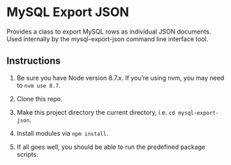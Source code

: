 # MySQL Export JSON

Provides a class to export MySQL rows as individual JSON documents. Used internally by the mysql-export-json command line interface tool.


## Instructions

1. Be sure you have Node version 8.7.x. If you’re using nvm, you may need to `nvm use 8.7`.

2. Clone this repo.

3. Make this project directory the current directory, i.e. `cd mysql-export-json`.

4. Install modules via `npm install`.

5. If all goes well, you should be able to run the predefined package scripts.

